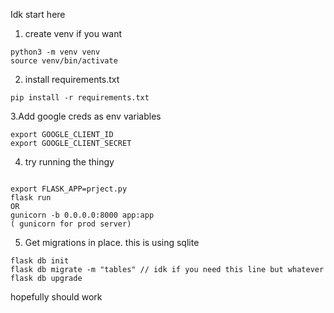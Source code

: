 Idk start here

1. create venv if you want
```
python3 -m venv venv
source venv/bin/activate
```

2. install requirements.txt

```
pip install -r requirements.txt

```
3.Add google creds as env variables

```
export GOOGLE_CLIENT_ID
export GOOGLE_CLIENT_SECRET
```

4. try running the thingy
```

export FLASK_APP=prject.py
flask run 
OR 
gunicorn -b 0.0.0.0:8000 app:app 
( gunicorn for prod server)

```

5. Get migrations in place. this is using sqlite 
 
 ```
flask db init
flask db migrate -m "tables" // idk if you need this line but whatever
flask db upgrade 
```

hopefully should work
